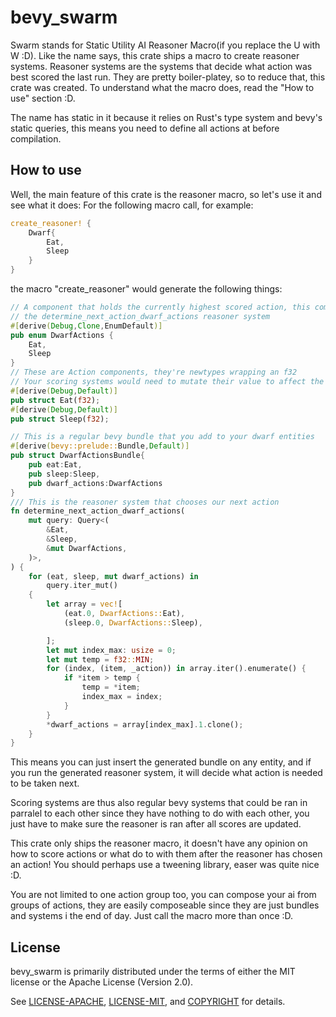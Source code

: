 # bevy_swarm
Swarm stands for Static Utility AI Reasoner Macro(if you replace the U with W :D).
Like the name says, this crate ships a macro to create reasoner systems. Reasoner systems are the systems that decide what action was best scored the last run. They are pretty boiler-platey, so to reduce that, this crate was created.
To understand what the macro does, read the "How to use" section :D.

The name has static in it because it relies on Rust's type system and bevy's static queries, this means you need to define all actions at before compilation.

## How to use
Well, the main feature of this crate is the reasoner macro, so let's use it and see what it does: 
For the following macro call, for example:
```rs
create_reasoner! {
    Dwarf{
        Eat,
        Sleep
    }
}
```
the macro "create_reasoner" would generate the following things:
```rs
// A component that holds the currently highest scored action, this component is mutated in
// the determine_next_action_dwarf_actions reasoner system
#[derive(Debug,Clone,EnumDefault)]
pub enum DwarfActions {
    Eat,
    Sleep
}
// These are Action components, they're newtypes wrapping an f32
// Your scoring systems would need to mutate their value to affect the chosen DwarfActions // // variant
#[derive(Debug,Default)]
pub struct Eat(f32);
#[derive(Debug,Default)]
pub struct Sleep(f32);

// This is a regular bevy bundle that you add to your dwarf entities
#[derive(bevy::prelude::Bundle,Default)]
pub struct DwarfActionsBundle{
    pub eat:Eat,
    pub sleep:Sleep,
    pub dwarf_actions:DwarfActions
}
/// This is the reasoner system that chooses our next action
fn determine_next_action_dwarf_actions(
    mut query: Query<(
        &Eat,
        &Sleep,
        &mut DwarfActions,
    )>,
) {
    for (eat, sleep, mut dwarf_actions) in
        query.iter_mut()
    {
        let array = vec![
            (eat.0, DwarfActions::Eat),
            (sleep.0, DwarfActions::Sleep),

        ];
        let mut index_max: usize = 0;
        let mut temp = f32::MIN;
        for (index, (item, _action)) in array.iter().enumerate() {
            if *item > temp {
                temp = *item;
                index_max = index;
            }
        }
        *dwarf_actions = array[index_max].1.clone();
    }
}
```

This means you can just insert the generated bundle on any entity, and if you run the generated reasoner system, it will decide what action is needed to be taken next.

Scoring systems are thus also regular bevy systems that could be ran in parralel to each other since they have nothing to do with each other, you just have to make sure the reasoner is ran after all scores are updated.

This crate only ships the reasoner macro, it doesn't have any opinion on how to score actions or what do to with them after the reasoner has chosen an action!
You should perhaps use a tweening library, easer was quite nice :D.

You are not limited to one action group too, you can compose your ai from groups of actions, they are easily composeable since they are just bundles and systems i the end of day. Just call the macro more than once :D.
## License

bevy_swarm is primarily distributed under the terms of either the MIT license or the Apache License (Version 2.0).

See [LICENSE-APACHE](LICENSE-APACHE), [LICENSE-MIT](LICENSE-MIT), and
[COPYRIGHT](COPYRIGHT) for details.

